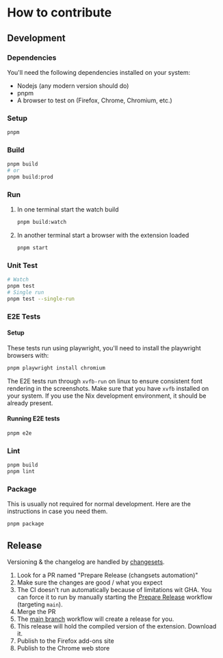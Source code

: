 # How to contribute

## Development

### Dependencies

You'll need the following dependencies installed on your system:

- Nodejs (any modern version should do)
- pnpm
- A browser to test on (Firefox, Chrome, Chromium, etc.)

### Setup

```sh
pnpm
```

### Build

```sh
pnpm build
# or
pnpm build:prod
```

### Run

1. In one terminal start the watch build

    ```sh
    pnpm build:watch
    ```

1. In another terminal start a browser with the extension loaded

    ```sh
    pnpm start
    ```

### Unit Test

```sh
# Watch
pnpm test
# Single run
pnpm test --single-run
```

### E2E Tests

#### Setup

These tests run using playwright, you'll need to install the playwright browsers
with:

```sh
pnpm playwright install chromium
```

The E2E tests run through `xvfb-run` on linux to ensure consistent font
rendering in the screenshots. Make sure that you have `xvfb` installed on your
system. If you use the Nix development environment, it should be already
present.

#### Running E2E tests

```sh
pnpm e2e
```

### Lint

```sh
pnpm build
pnpm lint
```

### Package

This is usually not required for normal development. Here are the instructions
in case you need them.

```sh
pnpm package
```

## Release

Versioning & the changelog are handled by [changesets](https://github.com/changesets/changesets).

1.  Look for a PR named "Prepare Release (changsets automation)"
1.  Make sure the changes are good / what you expect
1.  The CI doesn't run automatically because of limitations wit GHA. You can
    force it to run by manually starting the
    [Prepare Release](./.github/workflows/prepare-release.yml) workflow
    (targeting `main`).
1.  Merge the PR
1.  The [main branch](./.github/workflows/main.yml) workflow will create a
    release for you.
1.  This release will hold the compiled version of the extension. Download it.
1.  Publish to the Firefox add-ons site
1.  Publish to the Chrome web store
